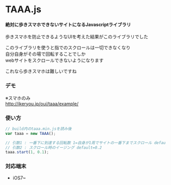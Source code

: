 TAAA.js
========

#### 絶対に歩きスマホできないサイトになるJavascriptライブラリ ####
歩きスマホを防止できるようなUIを考えた結果がこのライブラリでした

このライブラリを使うと指でのスクロールは一切できなくなり<br>
自分自身がその場で回転することでしか<br>
webサイトをスクロールできないようになります

これなら歩きスマホは難しいですね

### デモ ###
※スマホのみ<br>
http://ikeryou.jp/oui/taaa/example/

### 使い方 ###
```javascript
// build内のtaaa.min.jsを読み後
var taaa = new TAAA();

// 引数1 : 一番下に到達する回転数 1=自身が1周でサイトの一番下までスクロール default=1
// 引数2 : スクロール時のイージング default=0.2
taaa.start(1, 0.1);
```
### 対応端末 ###
* iOS7~
